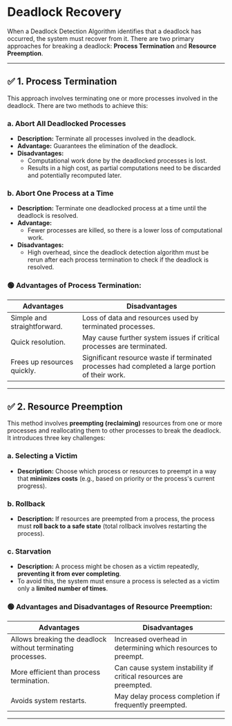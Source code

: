 # Deadlock Recovery

When a Deadlock Detection Algorithm identifies that a deadlock has occurred, the system must recover from it. There are two primary approaches for breaking a deadlock: **Process Termination** and **Resource Preemption**.

---

## ✅ **1. Process Termination**

This approach involves terminating one or more processes involved in the deadlock. There are two methods to achieve this:

### a. Abort All Deadlocked Processes

- **Description:** Terminate all processes involved in the deadlock.
- **Advantage:** Guarantees the elimination of the deadlock.
- **Disadvantages:**
  - Computational work done by the deadlocked processes is lost.
  - Results in a high cost, as partial computations need to be discarded and potentially recomputed later.

### b. Abort One Process at a Time

- **Description:** Terminate one deadlocked process at a time until the deadlock is resolved.
- **Advantage:**
  - Fewer processes are killed, so there is a lower loss of computational work.
- **Disadvantages:**
  - High overhead, since the deadlock detection algorithm must be rerun after each process termination to check if the deadlock is resolved.

### 🟢 **Advantages of Process Termination:**

| Advantages                  | Disadvantages                                                                                   |
| --------------------------- | ----------------------------------------------------------------------------------------------- |
| Simple and straightforward. | Loss of data and resources used by terminated processes.                                        |
| Quick resolution.           | May cause further system issues if critical processes are terminated.                           |
| Frees up resources quickly. | Significant resource waste if terminated processes had completed a large portion of their work. |

---

## ✅ **2. Resource Preemption**

This method involves **preempting (reclaiming)** resources from one or more processes and reallocating them to other processes to break the deadlock. It introduces three key challenges:

### a. Selecting a Victim

- **Description:** Choose which process or resources to preempt in a way that **minimizes costs** (e.g., based on priority or the process's current progress).

### b. Rollback

- **Description:** If resources are preempted from a process, the process must **roll back to a safe state** (total rollback involves restarting the process).

### c. Starvation

- **Description:** A process might be chosen as a victim repeatedly, **preventing it from ever completing**.
- To avoid this, the system must ensure a process is selected as a victim only a **limited number of times**.

### 🟢 **Advantages and Disadvantages of Resource Preemption:**

| Advantages                                                  | Disadvantages                                                     |
| ----------------------------------------------------------- | ----------------------------------------------------------------- |
| Allows breaking the deadlock without terminating processes. | Increased overhead in determining which resources to preempt.     |
| More efficient than process termination.                    | Can cause system instability if critical resources are preempted. |
| Avoids system restarts.                                     | May delay process completion if frequently preempted.             |

---
